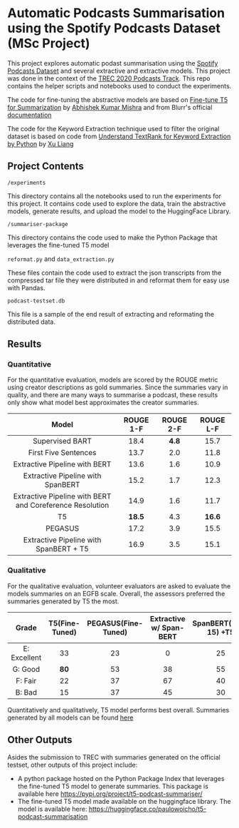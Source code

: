 # Automatic Podcasts Summarisation using the Spotify Podcasts Dataset (MSc Project)

This project explores automatic podast summarisation using the [Spotify Podcasts Dataset](https://arxiv.org/abs/2004.04270) and several extractive and extractive models. This project was done in the context of the [TREC 2020 Podcasts Track](https://podcastsdataset.byspotify.com/). This repo contains the helper scripts and notebooks used to conduct the experiments. 

The code for fine-tuning the abstractive models are based on [Fine-tune T5 for Summarization](https://github.com/abhimishra91/transformers-tutorials/blob/master/transformers_summarization_wandb.ipynb) by [Abhishek Kumar Mishra](https://github.com/abhimishra91) and from Blurr's official [documentation](https://ohmeow.github.io/blurr/modeling-summarization/) 

The code for the Keyword Extraction technique used to filter the original dataset is based on code from [Understand TextRank for Keyword Extraction by Python](https://towardsdatascience.com/textrank-for-keyword-extraction-by-python-c0bae21bcec0) by [Xu Liang](https://towardsdatascience.com/@bramblexu)

## Project Contents

    /experiments
This directory contains all the notebooks used to run the experiments for this project. It contains code
used to explore the data, train the abstractive models, generate results, and upload the model to the HuggingFace
Library.

    /summariser-package

This directory contains the code used to make the Python Package that leverages the fine-tuned T5 model

`reformat.py` and `data_extraction.py`

These files contain the code used to extract the json transcripts from the compressed tar file they were 
distributed in and reformat them for easy use with Pandas.

`podcast-testset.db`

This file is a sample of the end result of extracting and reformating the distributed data.

## Results

### Quantitative

For the quantitative evaluation, models are scored by the ROUGE metric using creator descriptions as gold summaries.
Since the summaries vary in quality, and there are many ways to summarise a podcast, these results only show what model best
approximates the creator summaries.

| Model | ROUGE 1-F  | ROUGE 2-F  | ROUGE L-F |
| :-----: | :-: | :-: |:-: |
| Supervised BART | 18.4 | **4.8** | 15.7 |
| First Five Sentences | 13.7 | 2.0 | 11.8 |
| Extractive Pipeline with BERT | 13.6 | 1.6 | 10.9 |
| Extractive Pipeline with SpanBERT | 15.2 | 1.7| 12.3 |
| Extractive Pipeline with BERT and Coreference Resolution | 14.9 | 1.6 | 11.7 |
| T5 | **18.5** | 4.3 | **16.6** |
| PEGASUS | 17.2 | 3.9 | 15.5 |
| Extractive Pipeline with SpanBERT + T5 | 16.9 | 3.5 | 15.1 |

### Qualitative

For the qualitative evaluation, volunteer evaluators are asked to evaluate the models summaries on an EGFB scale.
Overall, the assessors preferred the summaries generated by T5 the most.

| Grade | T5(Fine-Tuned) | PEGASUS(Fine-Tuned) | Extractive w/ Span-BERT | SpanBERT(Top-15) +T5 | First-15 Sentences +T5| 
| :-----: | :-: | :-: |:-: | :-: |:-: |
E: Excellent | 33 | 23 | 0 | 25 | **36**
G: Good |**80** | 53 | 38 | 55| 57
F: Fair | 22 | 37 | 67 | 40 |40
B: Bad |15 | 37 | 45 | 30 |17

Quantitatively and qualitatively, T5 model performs best overall. Summaries generated by all models can be found [here](https://docs.google.com/spreadsheets/d/1sVvH8Mrw0cGDgtG6Wqf--azpRp9E9D-FcMEA5qaMMmU/edit?usp=sharing)

## Other Outputs
Asides the submission to TREC with summaries generated on the official testset, other outputs of this project include: 

 - A python package hosted on the Python Package Index that leverages the fine-tuned T5 model to generate summaries. This package is available here https://pypi.org/project/t5-podcast-summariser/
 - The fine-tuned T5 model made available on the huggingface library. The model is available here: https://huggingface.co/paulowoicho/t5-podcast-summarisation
